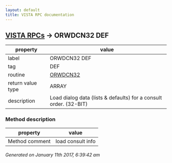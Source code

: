 ```yaml
---
layout: default
title: VISTA RPC documentation
---
```




## [VISTA RPCs](TableOfContent.md) &#8594; ORWDCN32 DEF 

 property | value 
--- | --- 
 label | ORWDCN32 DEF
 tag | DEF
 routine | [ORWDCN32](http://code.osehra.org/dox/Routine_ORWDCN32_source.html)
 return value type | ARRAY
 description | Load dialog data (lists & defaults) for a consult order. (32-BIT)


### Method description

 property | value 
--- | --- 
 Method comment | load consult info




 ###### Generated on January 11th 2017, 6:39:42 am